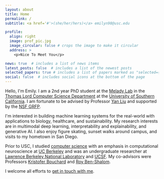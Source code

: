 ```yaml
---
layout: about
title: Home
permalink: /
subtitle: <a href='#'>(she/her/hers)</a> emilyn98@usc.edu

profile:
  align: right
  image: prof_pic.jpg
  image_circular: false # crops the image to make it circular
  address: >
    <p>Nice To Meet You</p> 

news: true  # includes a list of news items
latest_posts: false  # includes a list of the newest posts
selected_papers: true # includes a list of papers marked as "selected={true}"
social: false  # includes social icons at the bottom of the page
---
```


Hello, I'm Emily. I am a 2nd year PhD student at the [Melady Lab](https://melady.usc.edu/) in the [Thomas Lord Computer Science Department](https://www.cs.usc.edu/) at the [University of Southern California](https://www.usc.edu/). I am fortunate to be advised by Professor [Yan Liu](https://viterbi-web.usc.edu/~liu32/) and supported by the [NSF GRFP](https://www.nsfgrfp.org/).

I'm interested in building machine learning systems for the real-world with applications to biology, healthcare, and sustainability. My research interests are in multimodal deep learning, interpretability and explainability, and generative AI. I also enjoy figure skating, sunset walks around campus, and  visits to my hometown in San Diego.

Prior to USC, I studied [computer science](https://eecs.berkeley.edu/academics/undergraduate/cs-ba) with an emphasis in computational neuroscience at [UC Berkeley](https://www.berkeley.edu/) and was an undergraduate researcher at [Lawrence Berkeley National Laboratory](https://www.lbl.gov/) and [UCSF](https://www.ucsf.edu/). My co-advisors were Professors [Kristofer Bouchard](https://bouchardlab.lbl.gov/) and [Roy Ben-Shalom](https://roybens.faculty.ucdavis.edu/). 


I welcome all efforts to [get in touch with me](https://eemokey.github.io/contact/).
